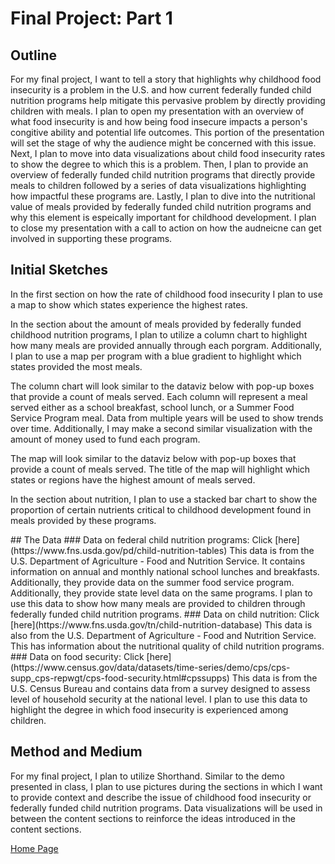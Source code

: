 # Final Project: Part 1
## Outline
For my final project, I want to tell a story that highlights why childhood food insecurity is a problem in the U.S. and how current federally funded child nutrition programs help mitigate this pervasive problem by directly providing children with meals.
I plan to open my presentation with an overview of what food insecurity is and how being food insecure impacts a person's congitive ability and potential life outcomes. This portion of the presentation will set the stage of why the audience might be concerned with this issue. Next, I plan to move into data visualizations about child food insecurity rates to show the degree to which this is a problem. Then, I plan to provide an overview of federally funded child nutrition programs that directly provide meals to children followed by a series of data visualizations highlighting how impactful these programs are. Lastly, I plan to dive into the nutritional value of meals provided by federally funded child nutrition programs and why this element is espeically important for childhood development. I plan to close my presentation with a call to action on how the audneicne can get involved in supporting these programs.

## Initial Sketches 
In the first section on how the rate of childhood food insecurity I plan to use a map to show which states experience the highest rates. 
<div class="flourish-embed flourish-map" data-src="visualisation/11307364"><script src="https://public.flourish.studio/resources/embed.js"></script></div>

In the section about the amount of meals provided by federally funded childhood nutrition programs, I plan to utilize a column chart to highlight how many meals are provided annually through each porgram. Additionally, I plan to use a map per program with a blue gradient to highlight which states provided the most meals. 

The column chart will look similar to the dataviz below with pop-up boxes that provide a count of meals served. Each column will represent a meal served either as a school breakfast, school lunch, or a Summer Food Service Program meal. Data from multiple years will be used to show trends over time. Additionally, I may make a second similar visualization with the amount of money used to fund each program.
<div class="flourish-embed flourish-chart" data-src="visualisation/11307415"><script src="https://public.flourish.studio/resources/embed.js"></script></div>
The map will look similar to the dataviz below with pop-up boxes that provide a count of meals served. The title of the map will highlight which states or regions have the highest amount of meals served. 
<div class="flourish-embed flourish-map" data-src="visualisation/11307364"><script src="https://public.flourish.studio/resources/embed.js"></script></div>

In the section about nutrition, I plan to use a stacked bar chart to show the proportion of certain nutrients critical to childhood development found in meals provided by these programs. 
<div class="flourish-embed flourish-chart" data-src="visualisation/11307465"><script src="https://public.flourish.studio/resources/embed.js"></script></div>
## The Data
  ### Data on federal child nutrition programs: Click [here](https://www.fns.usda.gov/pd/child-nutrition-tables)
  This data is from the U.S. Department of Agriculture - Food and Nutrition Service. It contains information on annual and monthly national school    lunches and breakfasts. Additionally, they provide data on the summer food service program. Additionally, they provide state level data on the same programs. I plan to use this data to show how many meals are provided to children through federally funded child nutrition programs.
  ### Data on child nutrition: Click [here](https://www.fns.usda.gov/tn/child-nutrition-database)
  This data is also from the U.S. Department of Agriculture - Food and Nutrition Service. This has information about the nutritional quality of child nutrition programs. 
  ### Data on food security: Click [here](https://www.census.gov/data/datasets/time-series/demo/cps/cps-supp_cps-repwgt/cps-food-security.html#cpssupps)
  This data is from the U.S. Census Bureau and contains data from a survey designed to assess level of household security at the national level. I plan to use this data to highlight the degree in which food insecurity is experienced among children.

## Method and Medium
  For my final project, I plan to utilize Shorthand. Similar to the demo presented in class, I plan to use pictures during the sections in which I want to provide context and describe the issue of childhood food insecurity or federally funded child nutrition programs. Data visualizations will be used in between the content sections to reinforce the ideas introduced in the content sections.

[Home Page]( https://cblue19.github.io/Casaus-Portfolio/)
